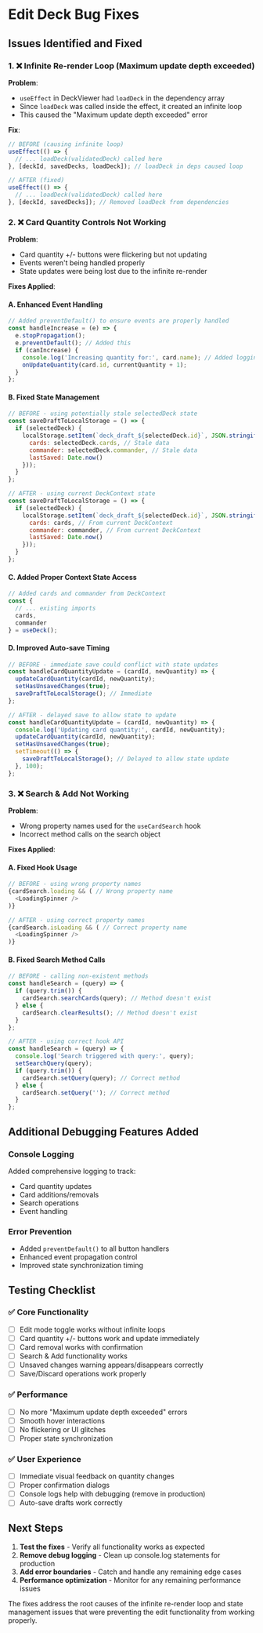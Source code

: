 # Edit Deck Bug Fixes

## Issues Identified and Fixed

### 1. ❌ Infinite Re-render Loop (Maximum update depth exceeded)

**Problem**: 
- `useEffect` in DeckViewer had `loadDeck` in the dependency array
- Since `loadDeck` was called inside the effect, it created an infinite loop
- This caused the "Maximum update depth exceeded" error

**Fix**:
```javascript
// BEFORE (causing infinite loop)
useEffect(() => {
  // ... loadDeck(validatedDeck) called here
}, [deckId, savedDecks, loadDeck]); // loadDeck in deps caused loop

// AFTER (fixed)
useEffect(() => {
  // ... loadDeck(validatedDeck) called here  
}, [deckId, savedDecks]); // Removed loadDeck from dependencies
```

### 2. ❌ Card Quantity Controls Not Working

**Problem**: 
- Card quantity +/- buttons were flickering but not updating
- Events weren't being handled properly
- State updates were being lost due to the infinite re-render

**Fixes Applied**:

#### A. Enhanced Event Handling
```javascript
// Added preventDefault() to ensure events are properly handled
const handleIncrease = (e) => {
  e.stopPropagation();
  e.preventDefault(); // Added this
  if (canIncrease) {
    console.log('Increasing quantity for:', card.name); // Added logging
    onUpdateQuantity(card.id, currentQuantity + 1);
  }
};
```

#### B. Fixed State Management
```javascript
// BEFORE - using potentially stale selectedDeck state
const saveDraftToLocalStorage = () => {
  if (selectedDeck) {
    localStorage.setItem(`deck_draft_${selectedDeck.id}`, JSON.stringify({
      cards: selectedDeck.cards, // Stale data
      commander: selectedDeck.commander, // Stale data
      lastSaved: Date.now()
    }));
  }
};

// AFTER - using current DeckContext state
const saveDraftToLocalStorage = () => {
  if (selectedDeck) {
    localStorage.setItem(`deck_draft_${selectedDeck.id}`, JSON.stringify({
      cards: cards, // From current DeckContext
      commander: commander, // From current DeckContext
      lastSaved: Date.now()
    }));
  }
};
```

#### C. Added Proper Context State Access
```javascript
// Added cards and commander from DeckContext
const { 
  // ... existing imports
  cards,
  commander
} = useDeck();
```

#### D. Improved Auto-save Timing
```javascript
// BEFORE - immediate save could conflict with state updates
const handleCardQuantityUpdate = (cardId, newQuantity) => {
  updateCardQuantity(cardId, newQuantity);
  setHasUnsavedChanges(true);
  saveDraftToLocalStorage(); // Immediate
};

// AFTER - delayed save to allow state to update
const handleCardQuantityUpdate = (cardId, newQuantity) => {
  console.log('Updating card quantity:', cardId, newQuantity);
  updateCardQuantity(cardId, newQuantity);
  setHasUnsavedChanges(true);
  setTimeout(() => {
    saveDraftToLocalStorage(); // Delayed to allow state update
  }, 100);
};
```

### 3. ❌ Search & Add Not Working

**Problem**: 
- Wrong property names used for the `useCardSearch` hook
- Incorrect method calls on the search object

**Fixes Applied**:

#### A. Fixed Hook Usage
```javascript
// BEFORE - using wrong property names
{cardSearch.loading && ( // Wrong property name
  <LoadingSpinner />
)}

// AFTER - using correct property names  
{cardSearch.isLoading && ( // Correct property name
  <LoadingSpinner />
)}
```

#### B. Fixed Search Method Calls
```javascript
// BEFORE - calling non-existent methods
const handleSearch = (query) => {
  if (query.trim()) {
    cardSearch.searchCards(query); // Method doesn't exist
  } else {
    cardSearch.clearResults(); // Method doesn't exist
  }
};

// AFTER - using correct hook API
const handleSearch = (query) => {
  console.log('Search triggered with query:', query);
  setSearchQuery(query);
  if (query.trim()) {
    cardSearch.setQuery(query); // Correct method
  } else {
    cardSearch.setQuery(''); // Correct method
  }
};
```

## Additional Debugging Features Added

### Console Logging
Added comprehensive logging to track:
- Card quantity updates
- Card additions/removals  
- Search operations
- Event handling

### Error Prevention
- Added `preventDefault()` to all button handlers
- Enhanced event propagation control
- Improved state synchronization timing

## Testing Checklist

### ✅ Core Functionality
- [ ] Edit mode toggle works without infinite loops
- [ ] Card quantity +/- buttons work and update immediately
- [ ] Card removal works with confirmation
- [ ] Search & Add functionality works
- [ ] Unsaved changes warning appears/disappears correctly
- [ ] Save/Discard operations work properly

### ✅ Performance  
- [ ] No more "Maximum update depth exceeded" errors
- [ ] Smooth hover interactions
- [ ] No flickering or UI glitches
- [ ] Proper state synchronization

### ✅ User Experience
- [ ] Immediate visual feedback on quantity changes
- [ ] Proper confirmation dialogs
- [ ] Console logs help with debugging (remove in production)
- [ ] Auto-save drafts work correctly

## Next Steps

1. **Test the fixes** - Verify all functionality works as expected
2. **Remove debug logging** - Clean up console.log statements for production
3. **Add error boundaries** - Catch and handle any remaining edge cases
4. **Performance optimization** - Monitor for any remaining performance issues

The fixes address the root causes of the infinite re-render loop and state management issues that were preventing the edit functionality from working properly. 